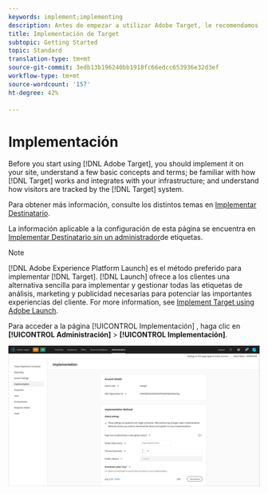 ```yaml
---
keywords: implement;implementing
description: Antes de empezar a utilizar Adobe Target, le recomendamos que lo implemente en su sitio, comprenda algunos conceptos y términos básicos, se familiarice con el funcionamiento de Target y cómo se integra en su infraestructura, y comprenda el proceso de seguimiento de los visitantes que realiza el sistema Target.
title: Implementación de Target
subtopic: Getting Started
topic: Standard
translation-type: tm+mt
source-git-commit: 3edb13b196240bb1918fc66edcc653936e32d3ef
workflow-type: tm+mt
source-wordcount: '157'
ht-degree: 42%

---
```



# Implementación

Before you start using [!DNL Adobe Target], you should implement it on your site, understand a few basic concepts and terms; be familiar with how [!DNL Target] works and integrates with your infrastructure; and understand how visitors are tracked by the [!DNL Target] system.

Para obtener más información, consulte los distintos temas en [Implementar Destinatario](/help/c-implementing-target/implementing-target.md).

La información aplicable a la configuración de esta página se encuentra en [Implementar Destinatario sin un administrador](/help/c-implementing-target/c-implementing-target-for-client-side-web/how-to-deployatjs/implementing-target-without-a-tag-manager.md)de etiquetas.

>[!NOTE]
>
>[!DNL Adobe Experience Platform Launch] es el método preferido para implementar [!DNL Target]. [!DNL Launch] ofrece a los clientes una alternativa sencilla para implementar y gestionar todas las etiquetas de análisis, marketing y publicidad necesarias para potenciar las importantes experiencias del cliente. For more information, see [Implement Target using Adobe Launch](/help/c-implementing-target/c-implementing-target-for-client-side-web/how-to-deployatjs/cmp-implementing-target-using-adobe-launch.md).

Para acceder a la página [!UICONTROL Implementación] , haga clic en **[!UICONTROL Administración]** > **[!UICONTROL Implementación]**.

![Página de implementación](/help/administrating-target/assets/implementation.png)